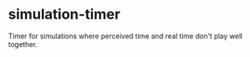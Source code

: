 # simulation-timer
Timer for simulations where perceived time and real time don't play well together.
